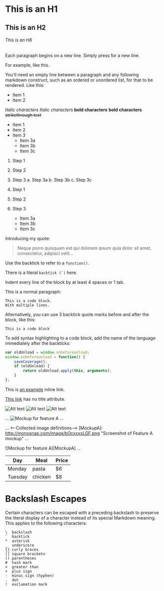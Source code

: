 # This is an H1
## This is an H2
###### This is an H6
Each paragraph begins on a new line. Simply press <return> for a new line.
 
For example, 
like this.
 
You'll need an empty line between a paragraph and any following markdown construct, 
such as an ordered or unordered list, for that to be rendered. Like this:
 
* Item 1
* Item 2

*Italic characters*
_Italic characters_
**bold characters**
__bold characters__
~~strikethrough text~~

* Item 1
* Item 2
* Item 3
    * Item 3a
    * Item 3b
    * Item 3c

1. Step 1
2. Step 2
3. Step 3
    a. Step 3a
    b. Step 3b
    c. Step 3c

1. Step 1
2. Step 2
3. Step 3
    * Item 3a
    * Item 3b
    * Item 3c

Introducing my quote:
  
> Neque porro quisquam est qui
> dolorem ipsum quia dolor sit amet,
> consectetur, adipisci velit...

Use the backtick to refer to a `function()`.
  
There is a literal ``backtick (`)`` here.

Indent every line of the block by at least 4 spaces or 1 tab. 
 
This is a normal paragraph:
  
    This is a code block.
    With multiple lines.
 
Alternatively, you can use 3 backtick quote marks before and after the block, like this:
 
```
This is a code block
```
 
To add syntax highlighting to a code block, add the name of the language immediately
after the backticks: 
  
```javascript
var oldUnload = window.onbeforeunload;
window.onbeforeunload = function() {
    saveCoverage();
    if (oldUnload) {
        return oldUnload.apply(this, arguments);
    }
};
``` 

This is [an example](http://www.slate.com/ "Title") inline link.
 
[This link](http://example.net/) has no title attribute.

![Alt text](/path/to/image.jpg)
![Alt text](/path/to/image.png "Optional title attribute")
![Alt text](/url/to/image.jpg)

...
![Mockup for feature A](http://monosnap.com/image/bOcxxxxLGF.png)
...

...
<--Collected image definitions-->
[MockupA]: http://monosnap.com/image/bOcxxxxLGF.png "Screenshot of Feature A mockup"
...
<!--Using an image reference-->
![Mockup for feature A][MockupA]
...

| Day     | Meal    | Price |
| --------|---------|-------|
| Monday  | pasta   | $6    |
| Tuesday | chicken | $8    |

# Backslash Escapes
Certain characters can be escaped with a preceding backslash to preserve the literal display of a character instead of its special Markdown meaning. This applies to the following characters:
```
\  backslash
`  backtick
*  asterisk
_  underscore
{} curly braces
[] square brackets
() parentheses
#  hash mark
>  greater than
+  plus sign
-  minus sign (hyphen)
.  dot
!  exclamation mark
```
